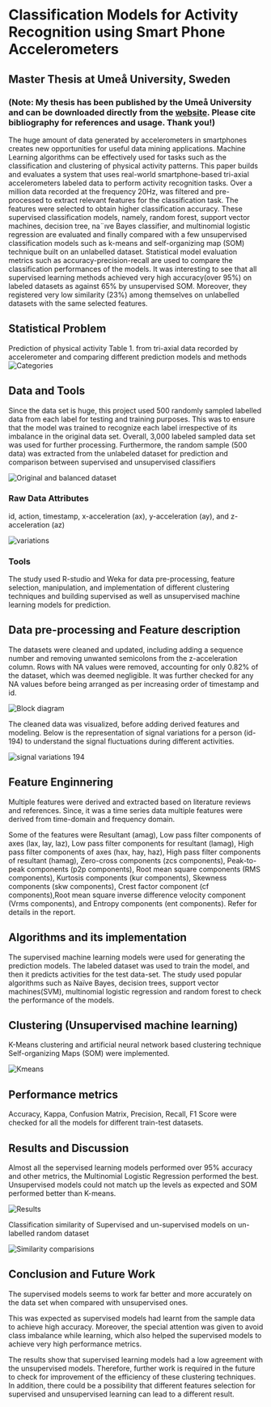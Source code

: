 
# Classification Models for Activity Recognition using Smart Phone Accelerometers 
## Master Thesis at Umeå University, Sweden
### (Note: My thesis has been published by the Umeå University and can be downloaded directly from the [website](http://umu.diva-portal.org/smash/record.jsf?aq2=%5B%5B%5D%5D&c=26&af=%5B%5D&searchType=LIST_LATEST&sortOrder2=title_sort_asc&language=en&pid=diva2%3A1672970&aq=%5B%5B%5D%5D&sf=all&aqe=%5B%5D&sortOrder=author_sort_asc&onlyFullText=false&noOfRows=50&dswid=-5755). Please cite bibliography for references and usage. Thank you!)

The huge amount of data generated by accelerometers in smartphones creates new opportunities for useful data mining applications. Machine Learning algorithms can be effectively used for
tasks such as the classification and clustering of physical activity patterns. This paper builds and evaluates a system that uses real-world smartphone-based tri-axial accelerometers labeled data to
perform activity recognition tasks. Over a million data recorded at the frequency 20Hz, was filtered and pre-processed to extract relevant features for the classification task. The features were
selected to obtain higher classification accuracy. These supervised classification models, namely, random forest, support vector machines, decision tree, na¨ıve Bayes classifier, and multinomial
logistic regression are evaluated and finally compared with a few unsupervised classification models such as k-means and self-organizing map (SOM) technique built on an unlabelled dataset.
Statistical model evaluation metrics such as accuracy-precision-recall are used to compare the classification performances of the models. It was interesting to see that all supervised learning
methods achieved very high accuracy(over 95%) on labeled datasets as against 65% by unsupervised SOM. Moreover, they registered very low similarity (23%) among themselves on unlabelled
datasets with the same selected features.

## Statistical Problem
Prediction of physical activity Table 1. from tri-axial data recorded by accelerometer and comparing different prediction models and methods
![Categories](https://github.com/biswas006/Classification-Models/blob/main/Snapshots%20and%20Pics/Snapshot-Six%20Activities%20for%20prediction.png)

## Data and Tools
Since the data set is huge, this project used 500 randomly sampled labelled data from each label for testing and training purposes. This was to ensure that the model was trained to recognize each label irrespective of its imbalance in the original data set. Overall, 3,000 labeled sampled data set was used for further processing. Furthermore, the random sample (500 data) was extracted from the unlabeled dataset for prediction and comparison between supervised and unsupervised classifiers

![Original and balanced dataset](https://github.com/biswas006/Classification-Models/blob/main/Snapshots%20and%20Pics/Original%20and%20sampled%20balanced%20dataset.png)

### Raw Data Attributes
id, action, timestamp, x-acceleration (ax), y-acceleration (ay), and z-acceleration (az) 

![variations](https://github.com/biswas006/Classification-Models/blob/main/Snapshots%20and%20Pics/Signal%20variations.png)

### Tools 
The study used R-studio and Weka for data pre-processing, feature selection, manipulation, and implementation of different clustering techniques and building supervised as well as unsupervised machine learning models for prediction.

## Data pre-processing and Feature description
The datasets were cleaned and updated, including adding a sequence number and removing unwanted semicolons from the z-acceleration column. Rows with NA values were removed, accounting for only 0.82% of the dataset, which was deemed negligible. It was further checked for any NA values before being arranged as per increasing order of timestamp and id.

![Block diagram](https://github.com/biswas006/Classification-Models/blob/main/Snapshots%20and%20Pics/Block%20Diagram.png)

The cleaned data was visualized, before adding derived features and modeling. Below is the representation of signal variations for a person (id-194) to understand the signal fluctuations during different activities.

![signal variations 194](https://github.com/biswas006/Classification-Models/blob/main/Snapshots%20and%20Pics/Signal%20variations%20id-194.png)

## Feature Enginnering
Multiple features were derived and extracted based on literature reviews and references. Since, it was a time series data multiple features were derived from time-domain and frequency domain. 

Some of the features were Resultant (amag), Low pass filter components of axes (lax, lay, laz), Low pass filter components for resultant (lamag), High pass filter components of axes (hax, hay, haz), High pass filter components of resultant (hamag), Zero-cross components (zcs components), Peak-to-peak components (p2p components), Root mean square components (RMS components), Kurtosis components (kur components), Skewness components (skw components), Crest factor component (cf components),Root mean square inverse difference velocity component (Vrms components), and Entropy components (ent components). Refer for details in the report.

## Algorithms and its implementation
The supervised machine learning models were used for generating the prediction models. The labeled dataset was used to train the model, and then it predicts activities for the test data-set. The study used popular algorithms such as Naïve Bayes, decision trees, support vector machines(SVM), multinomial logistic regression and random forest to check the performance of the models.

## Clustering (Unsupervised machine learning)
K-Means clustering and artificial neural network based clustering technique Self-organizing Maps (SOM) were implemented.

![Kmeans](https://github.com/biswas006/Classification-Models/blob/main/Snapshots%20and%20Pics/K6.png)

##  Performance metrics
Accuracy, Kappa, Confusion Matrix, Precision, Recall, F1 Score were checked for all the models for different train-test datasets.

## Results and Discussion
Almost all the sepervised learning models performed over 95% accuracy and other metrics, the Multinomial Logistic Regression performed the best. Unsupervised models could not match up the levels as expected and SOM performed better than K-means.

![Results](https://github.com/biswas006/Classification-Models/blob/main/Snapshots%20and%20Pics/Model%20Performance.png)

Classification similarity of Supervised and un-supervised models on un-labelled random dataset 

![Similarity comparisions](https://github.com/biswas006/Classification-Models/blob/main/Snapshots%20and%20Pics/Similarity%20comparision.png)

## Conclusion and Future Work
The supervised models seems to work far better and more accurately on the data set when compared with unsupervised ones.

This was expected as supervised models had learnt from the sample data to achieve high accuracy. Moreover, the special attention was given to avoid class imbalance while learning, which also helped the supervised models to achieve very high performance metrics.

The results show that supervised learning models had a low agreement with the unsupervised models. Therefore, further work is required in the future to check for improvement of the efficiency of these clustering techniques. In addition, there could be a possibility that different features selection for supervised and unsupervised learning can lead to a different result.











